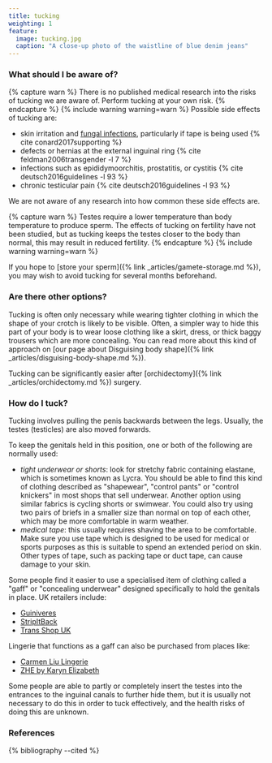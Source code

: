 ```yaml
---
title: tucking
weighting: 1
feature:
  image: tucking.jpg
  caption: "A close-up photo of the waistline of blue denim jeans"
---
```


### What should I be aware of?

{% capture warn %}
There is no published medical research into the risks of tucking we are aware of. Perform tucking at your own risk.
{% endcapture %}
{% include warning warning=warn %}
Possible side effects of tucking are:

- skin irritation and [fungal infections](https://www.nhs.uk/Conditions/Ringworm/Pages/Introduction.aspx), particularly if tape is being used {% cite conard2017supporting %}
- defects or hernias at the external inguinal ring {% cite feldman2006transgender -l 7 %}
- infections such as epididymoorchitis,
prostatitis, or cystitis {% cite deutsch2016guidelines -l 93 %}
- chronic testicular pain {% cite deutsch2016guidelines -l 93 %}

We are not aware of any research into how common these side effects are.

{% capture warn %}
Testes require a lower temperature than body temperature to produce sperm. The effects of tucking on fertility have not been studied, but as tucking keeps the testes closer to the body than normal, this may result in reduced fertility.
{% endcapture %}
{% include warning warning=warn %}

If you hope to [store your sperm]({% link _articles/gamete-storage.md %}), you may wish to avoid tucking for several months beforehand.

### Are there other options?

Tucking is often only necessary while wearing tighter clothing in which the shape of your crotch is likely to be visible. Often, a simpler way to hide this part of your body is to wear loose clothing like a skirt, dress, or thick baggy trousers which are more concealing. You can read more about this kind of approach on [our page about Disguising body shape]({% link _articles/disguising-body-shape.md %}).

Tucking can be significantly easier after [orchidectomy]({% link _articles/orchidectomy.md %}) surgery. 

### How do I tuck?

Tucking involves pulling the penis backwards between the legs. Usually, the testes (testicles) are also moved forwards. 

To keep the genitals held in this position, one or both of the following are normally used:

- *tight underwear or shorts*: look for stretchy fabric containing elastane, which is sometimes known as Lycra. You should be able to find this kind of clothing described as "shapewear", "control pants" or "control knickers" in most shops that sell underwear. Another option using similar fabrics is cycling shorts or swimwear. You could also try using two pairs of briefs in a smaller size than normal on top of each other, which may be more comfortable in warm weather.
- *medical tape*: this usually requires shaving the area to be comfortable. Make sure you use tape which is designed to be used for medical or sports purposes as this is suitable to spend an extended period on skin. Other types of tape, such as packing tape or duct tape, can cause damage to your skin.

Some people find it easier to use a specialised item of clothing called a "gaff" or "concealing underwear" designed specifically to hold the genitals in place. UK retailers include:

- [Guiniveres](https://guiniveres.co.uk)
- [StripItBack](https://www.etsy.com/uk/shop/Stripitback)
- [Trans Shop UK](https://uktransshop.co.uk/collections/gaffs)

Lingerie that functions as a gaff can also be purchased from places like:

- [Carmen Liu Lingerie](https://www.carmenliulingerie.co.uk)
- [ZHE by Karyn Elizabeth](https://zhebykarynelizabeth.com)

Some people are able to partly or completely insert the testes into the entrances to the inguinal canals to further hide them, but it is usually not necessary to do this in order to tuck effectively, and the health risks of doing this are unknown.

### References

{% bibliography --cited %}
